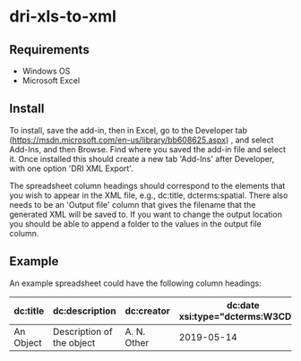 # dri-xls-to-xml

## Requirements
 * Windows OS
 * Microsoft Excel

## Install
To install, save the add-in, then in Excel, go to the Developer tab (https://msdn.microsoft.com/en-us/library/bb608625.aspx) , and select Add-Ins, and then Browse. Find where you saved the add-in file and select it. Once installed this should create a new tab 'Add-Ins' after Developer, with one option 'DRI XML Export'.

The spreadsheet column headings should correspond to the elements that you wish to appear in the XML file, e.g., dc:title, dcterms:spatial. There also needs to be an 'Output file' column that gives the filename that the generated XML will be saved to. If you want to change the output location you should be able to append a folder to the values in the output file column.

## Example
An example spreadsheet could have the following column headings:

dc:title | dc:description | dc:creator | dc:date xsi:type="dcterms:W3CDTF"| dc:type xsi:type="dcterms:DCMIType" | dc:rights | Output File
---------|----------------|------------|----------------------------------|-------------------------------------|-----------|------------
An Object | Description of the object | A. N. Other | 2019-05-14 | Text | A rights statement | object1.xml
